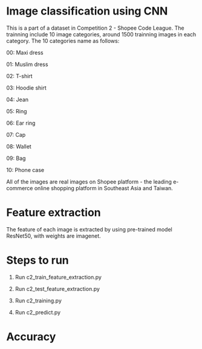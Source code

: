 # Image classification using CNN

This is a part of a dataset in Competition 2 - Shopee Code League. The trainning include 10 image categories, around 1500 trainning images in each category. The 10 categories name as follows:

00: Maxi dress

01: Muslim dress

02: T-shirt

03: Hoodie shirt

04: Jean

05: Ring

06: Ear ring

07: Cap

08: Wallet

09: Bag

10: Phone case

All of the images are real images on Shopee platform - the leading e-commerce online shopping platform in Southeast Asia and Taiwan.

# Feature extraction

The feature of each image is extracted by using pre-trained model ResNet50, with weights are imagenet.

# Steps to run

1. Run c2_train_feature_extraction.py

2. Run c2_test_feature_extraction.py

3. Run c2_training.py

4. Run c2_predict.py

# Accuracy


